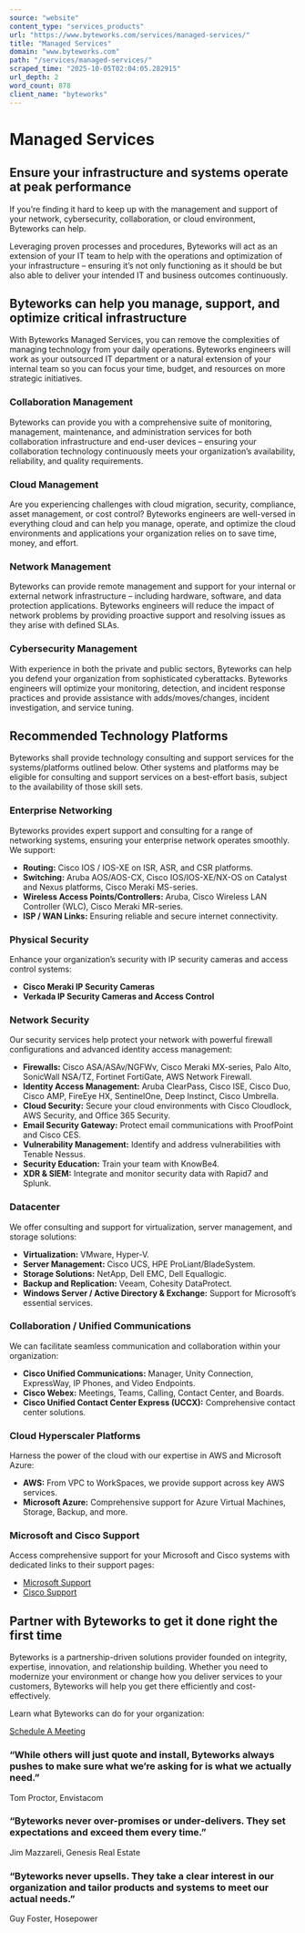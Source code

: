 ```yaml
---
source: "website"
content_type: "services_products"
url: "https://www.byteworks.com/services/managed-services/"
title: "Managed Services"
domain: "www.byteworks.com"
path: "/services/managed-services/"
scraped_time: "2025-10-05T02:04:05.282915"
url_depth: 2
word_count: 878
client_name: "byteworks"
---
```


# Managed Services

## Ensure your infrastructure and systems operate at peak performance

If you’re finding it hard to keep up with the management and support of your network, cybersecurity, collaboration, or cloud environment, Byteworks can help.

Leveraging proven processes and procedures, Byteworks will act as an extension of your IT team to help with the operations and optimization of your infrastructure – ensuring it’s not only functioning as it should be but also able to deliver your intended IT and business outcomes continuously.

## Byteworks can help you manage, support, and optimize critical infrastructure

With Byteworks Managed Services, you can remove the complexities of managing technology from your daily operations. Byteworks engineers will work as your outsourced IT department or a natural extension of your internal team so you can focus your time, budget, and resources on more strategic initiatives.

### Collaboration Management

Byteworks can provide you with a comprehensive suite of monitoring, management, maintenance, and administration services for both collaboration infrastructure and end-user devices – ensuring your collaboration technology continuously meets your organization’s availability, reliability, and quality requirements.

### Cloud Management

Are you experiencing challenges with cloud migration, security, compliance, asset management, or cost control? Byteworks engineers are well-versed in everything cloud and can help you manage, operate, and optimize the cloud environments and applications your organization relies on to save time, money, and effort.

### Network Management

Byteworks can provide remote management and support for your internal or external network infrastructure – including hardware, software, and data protection applications. Byteworks engineers will reduce the impact of network problems by providing proactive support and resolving issues as they arise with defined SLAs.

### Cybersecurity Management

With experience in both the private and public sectors, Byteworks can help you defend your organization from sophisticated cyberattacks. Byteworks engineers will optimize your monitoring, detection, and incident response practices and provide assistance with adds/moves/changes, incident investigation, and service tuning.

## Recommended Technology Platforms

Byteworks shall provide technology consulting and support services for the systems/platforms outlined below. Other systems and platforms may be eligible for consulting and support services on a best-effort basis, subject to the availability of those skill sets.

### Enterprise Networking

Byteworks provides expert support and consulting for a range of networking systems, ensuring your enterprise network operates smoothly. We support:

*   **Routing:** Cisco IOS / IOS-XE on ISR, ASR, and CSR platforms.
*   **Switching:** Aruba AOS/AOS-CX, Cisco IOS/IOS-XE/NX-OS on Catalyst and Nexus platforms, Cisco Meraki MS-series.
*   **Wireless Access Points/Controllers:** Aruba, Cisco Wireless LAN Controller (WLC), Cisco Meraki MR-series.
*   **ISP / WAN Links:** Ensuring reliable and secure internet connectivity.

### Physical Security

Enhance your organization’s security with IP security cameras and access control systems:

*   **Cisco Meraki IP Security Cameras**
*   **Verkada IP Security Cameras and Access Control**

### Network Security

Our security services help protect your network with powerful firewall configurations and advanced identity access management:

*   **Firewalls:** Cisco ASA/ASAv/NGFWv, Cisco Meraki MX-series, Palo Alto, SonicWall NSA/TZ, Fortinet FortiGate, AWS Network Firewall.
*   **Identity Access Management:** Aruba ClearPass, Cisco ISE, Cisco Duo, Cisco AMP, FireEye HX, SentinelOne, Deep Instinct, Cisco Umbrella.
*   **Cloud Security:** Secure your cloud environments with Cisco Cloudlock, AWS Security, and Office 365 Security.
*   **Email Security Gateway:** Protect email communications with ProofPoint and Cisco CES.
*   **Vulnerability Management:** Identify and address vulnerabilities with Tenable Nessus.
*   **Security Education:** Train your team with KnowBe4.
*   **XDR & SIEM:** Integrate and monitor security data with Rapid7 and Splunk.

### Datacenter

We offer consulting and support for virtualization, server management, and storage solutions:

*   **Virtualization:** VMware, Hyper-V.
*   **Server Management:** Cisco UCS, HPE ProLiant/BladeSystem.
*   **Storage Solutions:** NetApp, Dell EMC, Dell Equallogic.
*   **Backup and Replication:** Veeam, Cohesity DataProtect.
*   **Windows Server / Active Directory & Exchange:** Support for Microsoft’s essential services.

### Collaboration / Unified Communications

We can facilitate seamless communication and collaboration within your organization:

*   **Cisco Unified Communications:** Manager, Unity Connection, ExpressWay, IP Phones, and Video Endpoints.
*   **Cisco Webex:** Meetings, Teams, Calling, Contact Center, and Boards.
*   **Cisco Unified Contact Center Express (UCCX):** Comprehensive contact center solutions.

### Cloud Hyperscaler Platforms

Harness the power of the cloud with our expertise in AWS and Microsoft Azure:

*   **AWS:** From VPC to WorkSpaces, we provide support across key AWS services.
*   **Microsoft Azure:** Comprehensive support for Azure Virtual Machines, Storage, Backup, and more.

### Microsoft and Cisco Support

Access comprehensive support for your Microsoft and Cisco systems with dedicated links to their support pages:

*   [Microsoft Support](https://support.microsoft.com/en-us)
*   [Cisco Support](https://www.cisco.com/c/en/us/support/index.html)

## Partner with Byteworks to get it done right the first time

Byteworks is a partnership-driven solutions provider founded on integrity, expertise, innovation, and relationship building. Whether you need to modernize your environment or change how you deliver services to your customers, Byteworks will help you get there efficiently and cost-effectively.

Learn what Byteworks can do for your organization:

[Schedule A Meeting](https://meetings.hubspot.com/john-ormand)

### “While others will just quote and install, Byteworks always pushes to make sure what we’re asking for is what we actually need.”

Tom Proctor, Envistacom

### “Byteworks never over-promises or under-delivers. They set expectations and exceed them every time.”

Jim Mazzareli, Genesis Real Estate

### “Byteworks never upsells. They take a clear interest in our organization and tailor products and systems to meet our actual needs.”

Guy Foster, Hosepower